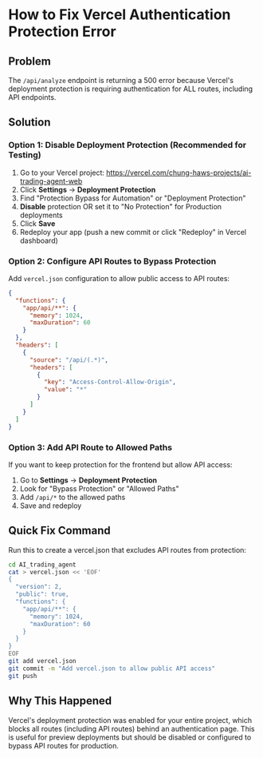 # How to Fix Vercel Authentication Protection Error

## Problem
The `/api/analyze` endpoint is returning a 500 error because Vercel's deployment protection is requiring authentication for ALL routes, including API endpoints.

## Solution

### Option 1: Disable Deployment Protection (Recommended for Testing)

1. Go to your Vercel project: https://vercel.com/chung-haws-projects/ai-trading-agent-web
2. Click **Settings** → **Deployment Protection**
3. Find "Protection Bypass for Automation" or "Deployment Protection"
4. **Disable** protection OR set it to "No Protection" for Production deployments
5. Click **Save**
6. Redeploy your app (push a new commit or click "Redeploy" in Vercel dashboard)

### Option 2: Configure API Routes to Bypass Protection

Add `vercel.json` configuration to allow public access to API routes:

```json
{
  "functions": {
    "app/api/**": {
      "memory": 1024,
      "maxDuration": 60
    }
  },
  "headers": [
    {
      "source": "/api/(.*)",
      "headers": [
        {
          "key": "Access-Control-Allow-Origin",
          "value": "*"
        }
      ]
    }
  ]
}
```

### Option 3: Add API Route to Allowed Paths

If you want to keep protection for the frontend but allow API access:

1. Go to **Settings** → **Deployment Protection**
2. Look for "Bypass Protection" or "Allowed Paths"
3. Add `/api/*` to the allowed paths
4. Save and redeploy

## Quick Fix Command

Run this to create a vercel.json that excludes API routes from protection:

```bash
cd AI_trading_agent
cat > vercel.json << 'EOF'
{
  "version": 2,
  "public": true,
  "functions": {
    "app/api/**": {
      "memory": 1024,
      "maxDuration": 60
    }
  }
}
EOF
git add vercel.json
git commit -m "Add vercel.json to allow public API access"
git push
```

## Why This Happened

Vercel's deployment protection was enabled for your entire project, which blocks all routes (including API routes) behind an authentication page. This is useful for preview deployments but should be disabled or configured to bypass API routes for production.

